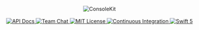 <p align="center">
    <img src="https://user-images.githubusercontent.com/1342803/58572182-2c3ca800-8209-11e9-9977-f0258e07e54f.png" alt="ConsoleKit">
    <br>
    <br>
    <a href="https://api.vapor.codes/console-kit/master/ConsoleKit/index.html">
        <img src="http://img.shields.io/badge/api-docs-2196f3.svg" alt="API Docs">
    </a>
    <a href="http://vapor.team">
        <img src="https://img.shields.io/discord/431917998102675485.svg" alt="Team Chat">
    </a>
    <a href="LICENSE">
        <img src="http://img.shields.io/badge/license-MIT-brightgreen.svg" alt="MIT License">
    </a>
    <a href="https://circleci.com/gh/vapor/console-kit">
        <img src="https://circleci.com/gh/vapor/console-kit.svg?style=shield" alt="Continuous Integration">
    </a>
    <a href="https://swift.org">
        <img src="http://img.shields.io/badge/swift-5.0-brightgreen.svg" alt="Swift 5">
    </a>
</p>
